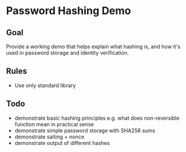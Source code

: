 # Password Hashing Demo

## Goal

Provide a working demo that helps explain what hashing is, and how it's used
in password storage and identity verification.

## Rules

- Use only standard library

## Todo

- demonstrate basic hashing principles e.g. what does non-reversible function mean in practical sense
- demonstrate simple password storage with SHA256 sums
- demonstrate salting + nonce
- demonstrate output of different hashes
